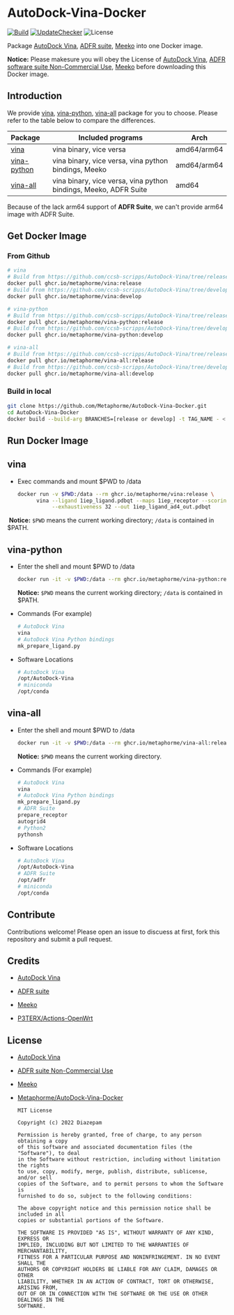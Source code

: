 # AutoDock-Vina-Docker

[![Build](https://github.com/Metaphorme/AutoDock-Vina-Docker/actions/workflows/build.yml/badge.svg)](https://github.com/Metaphorme/AutoDock-Vina-Docker/actions/workflows/build.yml)
[![UpdateChecker](https://img.shields.io/badge/Update%20Checker-latest-green?logo=TryHackMe)](https://github.com/Metaphorme/AutoDock-Vina-Docker/actions/workflows/update-checker.yml)
![License](https://img.shields.io/github/license/Metaphorme/AutoDock-Vina-Docker?logo=opensourceinitiative)

Package [AutoDock Vina](https://github.com/ccsb-scripps/AutoDock-Vina), [ADFR suite](https://ccsb.scripps.edu/adfr/), [Meeko](https://github.com/forlilab/Meeko) into one Docker image.

**Notice:** Please makesure you will obey the License of [AutoDock Vina](https://autodock-vina.readthedocs.io/en/latest/citations.html), [ADFR software suite Non-Commercial Use](https://ccsb.scripps.edu/adfr/license/), [Meeko](https://github.com/forlilab/Meeko/blob/develop/LICENSE) before downloading this Docker image.

## Introduction

We provide [vina](https://github.com/users/Metaphorme/packages/container/package/vina), [vina-python](https://github.com/users/Metaphorme/packages/container/package/vina-python), [vina-all](https://github.com/users/Metaphorme/packages/container/package/vina-all) package for you to choose. Please refer to the table below to compare the differences.

| Package                                                      | Included programs                                            | Arch        |
| :----------------------------------------------------------- | ------------------------------------------------------------ | ----------- |
| [vina](https://github.com/users/Metaphorme/packages/container/package/vina) | vina binary, vice versa                                      | amd64/arm64 |
| [vina-python](https://github.com/users/Metaphorme/packages/container/package/vina-python) | vina binary, vice versa, vina python bindings, Meeko         | amd64/arm64 |
| [vina-all](https://github.com/users/Metaphorme/packages/container/package/vina-all) | vina binary, vice versa, vina python bindings, Meeko, ADFR Suite | amd64       |

Because of the lack arm64 support of **ADFR Suite**, we can't provide arm64 image with ADFR Suite.

## Get Docker Image

### From Github

```bash
# vina
# Build from https://github.com/ccsb-scripps/AutoDock-Vina/tree/release
docker pull ghcr.io/metaphorme/vina:release
# Build from https://github.com/ccsb-scripps/AutoDock-Vina/tree/develop
docker pull ghcr.io/metaphorme/vina:develop

# vina-python
# Build from https://github.com/ccsb-scripps/AutoDock-Vina/tree/release
docker pull ghcr.io/metaphorme/vina-python:release
# Build from https://github.com/ccsb-scripps/AutoDock-Vina/tree/develop
docker pull ghcr.io/metaphorme/vina-python:develop

# vina-all
# Build from https://github.com/ccsb-scripps/AutoDock-Vina/tree/release
docker pull ghcr.io/metaphorme/vina-all:release
# Build from https://github.com/ccsb-scripps/AutoDock-Vina/tree/develop
docker pull ghcr.io/metaphorme/vina-all:develop
```

### Build in local

```bash
git clone https://github.com/Metaphorme/AutoDock-Vina-Docker.git
cd AutoDock-Vina-Docker
docker build --build-arg BRANCHES=[release or develop] -t TAG_NAME - < Dockerfile-vina-[name]
```

## Run Docker Image

## vina

* Exec commands and mount $PWD to /data

  ```bash
  docker run -v $PWD:/data --rm ghcr.io/metaphorme/vina:release \
        vina --ligand 1iep_ligand.pdbqt --maps 1iep_receptor --scoring ad4 \
             --exhaustiveness 32 --out 1iep_ligand_ad4_out.pdbqt
  ```

​		**Notice:** `$PWD` means the current working directory; `/data` is contained in $PATH.

## vina-python

* Enter the shell and mount $PWD to /data

  ```bash
  docker run -it -v $PWD:/data --rm ghcr.io/metaphorme/vina-python:release
  ```

  **Notice:** `$PWD` means the current working directory; `/data` is contained in $PATH.

* Commands (For example)

  ```bash
  # AutoDock Vina
  vina
  # AutoDock Vina Python bindings
  mk_prepare_ligand.py
  ```

* Software Locations

  ```bash
  # AutoDock Vina
  /opt/AutoDock-Vina
  # miniconda
  /opt/conda
  ```

## vina-all

* Enter the shell and mount $PWD to /data

  ```bash
  docker run -it -v $PWD:/data --rm ghcr.io/metaphorme/vina-all:release
  ```

	**Notice:** `$PWD` means the current working directory.

* Commands (For example)

  ```bash
  # AutoDock Vina
  vina
  # AutoDock Vina Python bindings
  mk_prepare_ligand.py
  # ADFR Suite
  prepare_receptor
  autogrid4
  # Python2
  pythonsh
  ```

* Software Locations

  ```bash
  # AutoDock Vina
  /opt/AutoDock-Vina
  # ADFR Suite
  /opt/adfr
  # miniconda
  /opt/conda
  ```


## Contribute

Contributions welcome! Please open an issue to discuess at first, fork this repository and submit a pull request.

## Credits

* [AutoDock Vina](https://vina.scripps.edu/)

* [ADFR suite](https://ccsb.scripps.edu/adfr/)

* [Meeko](https://github.com/forlilab/Meeko/blob/develop/LICENSE)

* [P3TERX/Actions-OpenWrt](https://github.com/P3TERX/Actions-OpenWrt)

## License

* [AutoDock Vina](https://autodock-vina.readthedocs.io/en/latest/citations.html)

* [ADFR suite Non-Commercial Use](https://ccsb.scripps.edu/adfr/license/)

* [Meeko](https://github.com/forlilab/Meeko/blob/develop/LICENSE)

* [Metaphorme/AutoDock-Vina-Docker](https://github.com/Metaphorme/AutoDock-Vina-Docker/blob/main/LICENSE)

  ```
  MIT License
  
  Copyright (c) 2022 Diazepam
  
  Permission is hereby granted, free of charge, to any person obtaining a copy
  of this software and associated documentation files (the "Software"), to deal
  in the Software without restriction, including without limitation the rights
  to use, copy, modify, merge, publish, distribute, sublicense, and/or sell
  copies of the Software, and to permit persons to whom the Software is
  furnished to do so, subject to the following conditions:
  
  The above copyright notice and this permission notice shall be included in all
  copies or substantial portions of the Software.
  
  THE SOFTWARE IS PROVIDED "AS IS", WITHOUT WARRANTY OF ANY KIND, EXPRESS OR
  IMPLIED, INCLUDING BUT NOT LIMITED TO THE WARRANTIES OF MERCHANTABILITY,
  FITNESS FOR A PARTICULAR PURPOSE AND NONINFRINGEMENT. IN NO EVENT SHALL THE
  AUTHORS OR COPYRIGHT HOLDERS BE LIABLE FOR ANY CLAIM, DAMAGES OR OTHER
  LIABILITY, WHETHER IN AN ACTION OF CONTRACT, TORT OR OTHERWISE, ARISING FROM,
  OUT OF OR IN CONNECTION WITH THE SOFTWARE OR THE USE OR OTHER DEALINGS IN THE
  SOFTWARE.
  ```
